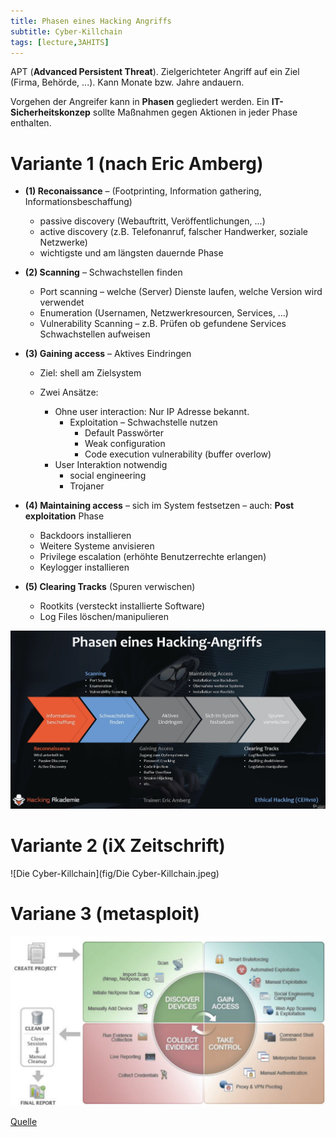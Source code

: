 ```yaml
---
title: Phasen eines Hacking Angriffs
subtitle: Cyber-Killchain
tags: [lecture,3AHITS]
---
```


APT (**Advanced Persistent Threat**). Zielgerichteter Angriff auf ein Ziel (Firma, Behörde, ...). Kann Monate bzw. Jahre andauern.

Vorgehen der Angreifer kann in **Phasen** gegliedert werden. Ein **IT-Sicherheitskonzep** sollte Maßnahmen gegen Aktionen in jeder Phase enthalten.



# Variante 1 (nach Eric Amberg)

- **(1) Reconaissance** – (Footprinting, Information gathering, Informationsbeschaffung)

  - passive discovery (Webauftritt, Veröffentlichungen, ...)
  - active discovery (z.B. Telefonanruf, falscher Handwerker, soziale Netzwerke)
  - wichtigste und am längsten dauernde Phase

- **(2) Scanning** – Schwachstellen finden

  - Port scanning – welche (Server) Dienste laufen, welche Version wird verwendet
  - Enumeration (Usernamen, Netzwerkresourcen, Services, ...)
  - Vulnerability Scanning – z.B. Prüfen ob gefundene Services Schwachstellen aufweisen

- **(3) Gaining access** – Aktives Eindringen

  - Ziel: shell am Zielsystem
  - Zwei Ansätze:

    - Ohne user interaction: Nur IP Adresse bekannt.
      - Exploitation – Schwachstelle nutzen
        - Default Passwörter
        - Weak configuration
        - Code execution vulnerability (buffer overlow)
    - User Interaktion notwendig
      - social engineering
      -  Trojaner

- **(4) Maintaining access**  – sich im System festsetzen – auch: **Post exploitation** Phase

  - Backdoors installieren
  - Weitere Systeme anvisieren
  - Privilege escalation (erhöhte Benutzerrechte erlangen)
  - Keylogger installieren

- **(5) Clearing Tracks** (Spuren verwischen)

  - Rootkits (versteckt installierte Software)
  - Log Files löschen/manipulieren
  
  

![IMG_8DF01DADCDAB-1](fig/IMG_8DF01DADCDAB-1.jpeg)



# Variante 2 (iX Zeitschrift)

![Die Cyber-Killchain](fig/Die Cyber-Killchain.jpeg)

# Variane 3 (metasploit)

![image-20210928182411376](fig/image-20210928182411376.png)

[Quelle](https://docs.rapid7.com/metasploit/)


